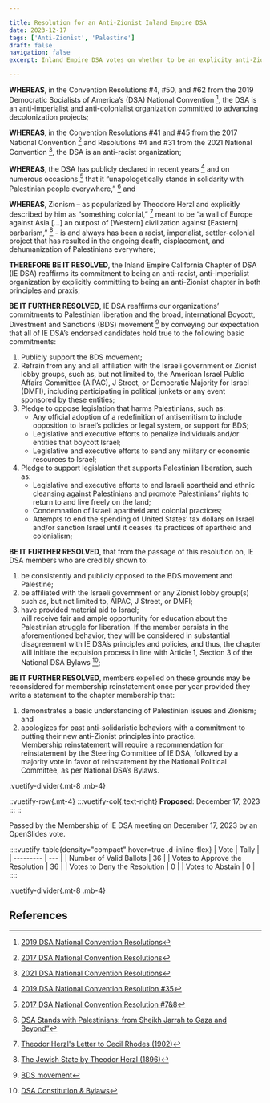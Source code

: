```yaml
---

title: Resolution for an Anti-Zionist Inland Empire DSA
date: 2023-12-17
tags: ['Anti-Zionist', 'Palestine']
draft: false
navigation: false
excerpt: Inland Empire DSA votes on whether to be an explicity anti-Zionist chapter.

---
```


**WHEREAS**,  in the Convention Resolutions #4, #50, and #62 from the 2019 Democratic Socialists of America’s (DSA) National Convention [^1], the DSA is an anti-imperialist and anti-colonialist organization committed to advancing decolonization projects;  

**WHEREAS**, in the Convention Resolutions #41 and #45 from the 2017 National Convention [^2]  and Resolutions #4 and #31 from the 2021 National Convention [^3], the DSA is an anti-racist organization;  

**WHEREAS**, the DSA has publicly declared in recent years [^4] and on numerous occasions [^5] that it “unapologetically stands in solidarity with Palestinian people everywhere,” [^6] and  

**WHEREAS**, Zionism – as popularized by Theodore Herzl and explicitly described by him as “something colonial,” [^7] meant to be “a wall of Europe against Asia […] an outpost of [Western] civilization against [Eastern] barbarism,” [^8] - is and always has been a racist, imperialist, settler-colonial project that has resulted in the ongoing death, displacement, and dehumanization of Palestinians everywhere;  

**THEREFORE BE IT RESOLVED**, the Inland Empire California Chapter of DSA (IE DSA) reaffirms its commitment to being an anti-racist, anti-imperialist organization by explicitly committing to being an anti-Zionist chapter in both principles and praxis;

**BE IT FURTHER RESOLVED**, IE DSA reaffirms our organizations’ commitments to Palestinian liberation and the broad, international Boycott, Divestment and Sanctions (BDS) movement [^9] by conveying our expectation that all of IE DSA’s endorsed candidates hold true to the following basic commitments:  
1. Publicly support the BDS movement;  
2. Refrain from any and all affiliation with the Israeli government or Zionist lobby groups, such as, but not limited to, the American Israel Public Affairs Committee (AIPAC), J Street, or Democratic Majority for Israel (DMFI), including participating in political junkets or any event sponsored by these entities;  
3. Pledge to oppose legislation that harms Palestinians, such as:  
    * Any official adoption of a redefinition of antisemitism to include opposition to Israel’s policies or legal system, or support for BDS;  
    * Legislative and executive efforts to penalize individuals and/or entities that boycott Israel;  
    * Legislative and executive efforts to send any military or economic resources to Israel;  
4. Pledge to support legislation that supports Palestinian liberation, such as:  
   * Legislative and executive efforts to end Israeli apartheid and ethnic cleansing against Palestinians and promote Palestinians’ rights to return to and live freely on the land;  
   * Condemnation of Israeli apartheid and colonial practices;  
   * Attempts to end the spending of United States’ tax dollars on Israel and/or sanction Israel until it ceases its practices of apartheid and colonialism;  

**BE IT FURTHER RESOLVED**, that from the passage of this resolution on, IE DSA members  who are credibly shown to:  
1. be consistently and publicly opposed to the BDS movement and Palestine;  
2. be affiliated with the Israeli government or any Zionist lobby group(s) such as, but not limited to, AIPAC, J Street, or DMFI;  
3. have provided material aid to Israel;  
will receive fair and ample opportunity for education about the Palestinian struggle for liberation. If the member persists in the aforementioned behavior, they will be considered in substantial disagreement with IE DSA’s principles and policies, and thus, the chapter will initiate the expulsion process in line with Article 1, Section 3 of the National DSA Bylaws [^10];  

**BE IT FURTHER RESOLVED**, members expelled on these grounds may be reconsidered for membership reinstatement once per year provided they write a statement to the chapter membership that:  
1. demonstrates a basic understanding of Palestinian issues and Zionism; and  
2. apologizes for past anti-solidaristic behaviors with a commitment to putting their new anti-Zionist principles into practice.  
Membership reinstatement will require a recommendation for reinstatement by the Steering Committee of IE DSA, followed by a majority vote in favor of reinstatement by the National Political Committee, as per National DSA’s Bylaws.

:vuetify-divider{.mt-8 .mb-4}

::vuetify-row{.mt-4}
    :::vuetify-col{.text-right}
    **Proposed**: December 17, 2023
    :::
::

Passed by the Membership of IE DSA meeting on December 17, 2023 by an OpenSlides vote.  

::::vuetify-table{density="compact" hover=true .d-inline-flex}
| Vote | Tally |
| --------- | --- |
| Number of Valid Ballots | 36 |
| Votes to Approve the Resolution | 36 |
| Votes to Deny the Resolution | 0 |
| Votes to Abstain | 0 |
::::

:vuetify-divider{.mt-8 .mb-4}

## References

[^1]: [2019 DSA National Convention Resolutions](https://www.dsausa.org/files/2019/06/2019-Resolutions-Approved.pdf)  
[^2]: [2017 DSA National Convention Resolutions](https://d3n8a8pro7vhmx.cloudfront.net/dsausa/pages/4039/attachments/original/1510787414/Public_Document_of_2017_Convention_Resolutions.pdf?1510787414#page9)  
[^3]: [2021 DSA National Convention Resolutions](https://convention2021.dsausa.org/2021-dsa-convention-resolutions/#P1D)  
[^4]: [2019 DSA National Convention Resolution #35](https://bdsmovement.net/news/democratic-socialists-america-commit-national-bds-organizing)  
[^5]: [2017 DSA National Convention Resolution #7&8](https://d3n8a8pro7vhmx.cloudfront.net/dsausa/pages/4039/attachments/original/1510787414/Public_Document_of_2017_Convention_Resolutions.pdf?1510787414#page10)  
[^6]: [DSA Stands with Palestinians: from Sheikh Jarrah to Gaza and Beyond”](https://www.dsausa.org/statements/dsa-stands-with-palestinians-from-sheikh-jarrah-to-gaza-and-beyond/)  
[^7]: [Theodor Herzl's Letter to Cecil Rhodes (1902)](https://decolonizepalestine.com/myth/zionism-is-not-colonialism-just-jewish-self-determination/)  
[^8]: [The Jewish State by Theodor Herzl (1896)](https://www.gutenberg.org/files/25282/25282-h/25282-h.htm)  
[^9]: [BDS movement](https://bdsmovement.net/what-is-bds)  
[^10]: [DSA Constitution & Bylaws](https://www.dsausa.org/about-us/constitution/#P1A)  
